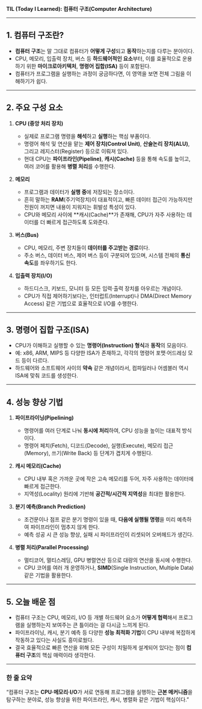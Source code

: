 **TIL (Today I Learned): 컴퓨터 구조(Computer Architecture)**

---

## 1. 컴퓨터 구조란?
- **컴퓨터 구조**는 말 그대로 컴퓨터가 **어떻게 구성**되고 **동작**하는지를 다루는 분야이다.  
- CPU, 메모리, 입출력 장치, 버스 등 **하드웨어적인 요소**부터, 이를 효율적으로 운용하기 위한 **마이크로아키텍처**, **명령어 집합(ISA)** 등이 포함된다.  
- 컴퓨터가 프로그램을 실행하는 과정이 궁금하다면, 이 영역을 보면 전체 그림을 이해하기가 쉽다.

---

## 2. 주요 구성 요소

1. **CPU (중앙 처리 장치)**
   - 실제로 프로그램 명령을 **해석**하고 **실행**하는 핵심 부품이다.  
   - 명령어 해석 및 연산을 맡는 **제어 장치(Control Unit)**, **산술논리 장치(ALU)**, 그리고 레지스터(Register) 등으로 이뤄져 있다.  
   - 현대 CPU는 **파이프라인(Pipeline)**, **캐시(Cache)** 등을 통해 속도를 높이고, 여러 코어를 활용해 **병렬 처리**를 수행한다.

2. **메모리**
   - 프로그램과 데이터가 **실행 중**에 저장되는 장소이다.  
   - 흔히 말하는 **RAM**(주기억장치)이 대표적이고, 빠른 데이터 접근이 가능하지만 전원이 꺼지면 내용이 지워지는 휘발성 특성이 있다.  
   - CPU와 메모리 사이에 **캐시(Cache)**가 존재해, CPU가 자주 사용하는 데이터를 더 빠르게 접근하도록 도와준다.

3. **버스(Bus)**  
   - CPU, 메모리, 주변 장치들이 **데이터를 주고받는 경로**이다.  
   - 주소 버스, 데이터 버스, 제어 버스 등이 구분되어 있으며, 시스템 전체의 **통신 속도**를 좌우하기도 한다.

4. **입출력 장치(I/O)**
   - 하드디스크, 키보드, 모니터 등 모든 입력·출력 장치를 아우르는 개념이다.  
   - CPU가 직접 제어하기보다는, 인터럽트(Interrupt)나 DMA(Direct Memory Access) 같은 기법으로 효율적으로 I/O를 수행한다.

---

## 3. 명령어 집합 구조(ISA)
- CPU가 이해하고 실행할 수 있는 **명령어(Instruction) 형식**과 **동작**의 모음이다.  
- 예: x86, ARM, MIPS 등 다양한 ISA가 존재하고, 각각의 명령어 포맷·어드레싱 모드 등이 다르다.  
- 하드웨어와 소프트웨어 사이의 **약속** 같은 개념이라서, 컴파일러나 어셈블러 역시 ISA에 맞춰 코드를 생성한다.

---

## 4. 성능 향상 기법
1. **파이프라이닝(Pipelining)**  
   - 명령어를 여러 단계로 나눠 **동시에 처리**하여, CPU 성능을 높이는 대표적 방식이다.  
   - 명령어 페치(Fetch), 디코드(Decode), 실행(Execute), 메모리 접근(Memory), 쓰기(Write Back) 등 단계가 겹치게 수행된다.

2. **캐시 메모리(Cache)**  
   - CPU 내부 혹은 가까운 곳에 작은 고속 메모리를 두어, 자주 사용하는 데이터에 빠르게 접근한다.  
   - 지역성(Locality) 원리에 기반해 **공간적/시간적 지역성**을 최대한 활용한다.

3. **분기 예측(Branch Prediction)**  
   - 조건문이나 점프 같은 분기 명령이 있을 때, **다음에 실행될 명령**을 미리 예측하여 파이프라인이 멈추지 않게 한다.  
   - 예측 성공 시 큰 성능 향상, 실패 시 파이프라인이 리셋되어 오버헤드가 생긴다.

4. **병렬 처리(Parallel Processing)**  
   - 멀티코어, 멀티스레딩, GPU 병렬연산 등으로 대량의 연산을 동시에 수행한다.  
   - CPU 코어를 여러 개 운영하거나, **SIMD**(Single Instruction, Multiple Data) 같은 기법을 활용한다.

---

## 5. 오늘 배운 점
- 컴퓨터 구조는 CPU, 메모리, I/O 등 개별 하드웨어 요소가 **어떻게 협력**해서 프로그램을 실행하는지 보여주는 큰 틀이라는 걸 다시금 느끼게 된다.  
- 파이프라이닝, 캐시, 분기 예측 등 다양한 **성능 최적화 기법**이 CPU 내부에 복잡하게 작동하고 있다는 사실도 흥미로웠다.  
- 결국 효율적으로 빠른 연산을 위해 모든 구성이 치밀하게 설계되어 있다는 점이 **컴퓨터 구조**의 핵심 매력이라 생각한다.

---

### 한 줄 요약
“컴퓨터 구조는 **CPU·메모리·I/O**가 서로 연동해 프로그램을 실행하는 **근본 메커니즘**을 탐구하는 분야로, 성능 향상을 위한 파이프라인, 캐시, 병렬화 같은 기법이 핵심이다.”